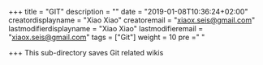 +++
title = "GIT"
description = ""
date = "2019-01-08T10:36:24+02:00"
creatordisplayname = "Xiao Xiao"
creatoremail = "xiaox.seis@gmail.com"
lastmodifierdisplayname = "Xiao Xiao"
lastmodifieremail = "xiaox.seis@gmail.com"
tags = ["Git"]
weight = 10
pre ="<i class='fa fa-edit' ></i> "

+++
This sub-directory saves Git related wikis
